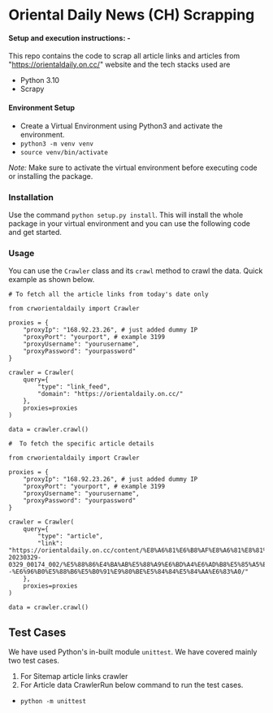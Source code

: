 # Oriental Daily News (CH) Scrapping

#### Setup and execution instructions: - 

This repo contains the code to scrap all article links and articles from "https://orientaldaily.on.cc/" website and the tech stacks used are
- Python 3.10
- Scrapy


#### Environment Setup

- Create a Virtual Environment using Python3 and activate the environment.
- `python3 -m venv venv`
- `source venv/bin/activate`

*Note:* Make sure to activate the virtual environment before executing code or installing the package.

### Installation

Use the command `python setup.py install`. This will install the whole package in your virtual environment and you can use the following code and get started.
### Usage

You can use the `Crawler` class and its `crawl` method to crawl the data.
Quick example as shown below.
```
# To fetch all the article links from today's date only

from crworientaldaily import Crawler

proxies = {
    "proxyIp": "168.92.23.26", # just added dummy IP
    "proxyPort": "yourport", # example 3199
    "proxyUsername": "yourusername",
    "proxyPassword": "yourpassword"
}

crawler = Crawler(
    query={
        "type": "link_feed",
        "domain": "https://orientaldaily.on.cc/"
    },
    proxies=proxies
)

data = crawler.crawl()
```

```
#  To fetch the specific article details

from crworientaldaily import Crawler

proxies = {
    "proxyIp": "168.92.23.26", # just added dummy IP
    "proxyPort": "yourport", # example 3199
    "proxyUsername": "yourusername",
    "proxyPassword": "yourpassword"
}

crawler = Crawler(
    query={
        "type": "article",
        "link": "https://orientaldaily.on.cc/content/%E8%A6%81%E6%B8%AF%E8%A6%81%E8%81%9E/odn-20230329-0329_00174_002/%E5%88%86%E4%BA%AB%E5%88%A9%E6%BD%A4%E6%AD%B8%E5%85%A5%E7%AE%97%E5%BC%8F--%E6%96%B0%E5%88%B6%E5%B0%91%E9%80%BE%E5%84%84%E5%84%AA%E6%83%A0/"
    },
    proxies=proxies
)

data = crawler.crawl()
```

## Test Cases
We have used Python's in-built module `unittest`.
We have covered mainly two test cases.
1. For Sitemap article links crawler
2. For Article data CrawlerRun below command to run the test cases.
- `python -m unittest`
